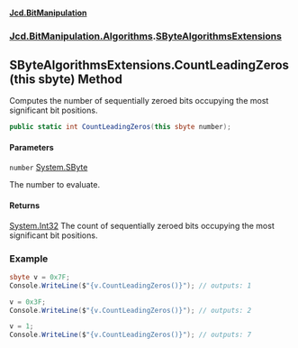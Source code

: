 #### [Jcd.BitManipulation](index 'index')
### [Jcd.BitManipulation.Algorithms](Jcd.BitManipulation.Algorithms 'Jcd.BitManipulation.Algorithms').[SByteAlgorithmsExtensions](Jcd.BitManipulation.Algorithms.SByteAlgorithmsExtensions 'Jcd.BitManipulation.Algorithms.SByteAlgorithmsExtensions')

## SByteAlgorithmsExtensions.CountLeadingZeros(this sbyte) Method

Computes the number of sequentially zeroed bits occupying the
most significant bit positions.

```csharp
public static int CountLeadingZeros(this sbyte number);
```
#### Parameters

<a name='Jcd.BitManipulation.Algorithms.SByteAlgorithmsExtensions.CountLeadingZeros(thissbyte).number'></a>

`number` [System.SByte](https://docs.microsoft.com/en-us/dotnet/api/System.SByte 'System.SByte')

The number to evaluate.

#### Returns
[System.Int32](https://docs.microsoft.com/en-us/dotnet/api/System.Int32 'System.Int32')
The count of sequentially zeroed bits occupying the most significant bit positions.

### Example

```csharp
sbyte v = 0x7F;
Console.WriteLine($"{v.CountLeadingZeros()}"); // outputs: 1

v = 0x3F;
Console.WriteLine($"{v.CountLeadingZeros()}"); // outputs: 2

v = 1;
Console.WriteLine($"{v.CountLeadingZeros()}"); // outputs: 7
```